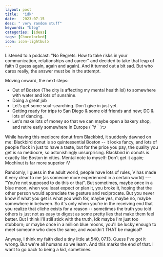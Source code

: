 ```yaml
---
layout: post
title:  "idk"
date:   2023-07-15
desc: " very random stuff"
keywords: "blog"
categories: [Ideas]
tags: [Chocolocked]
icon: icon-lightbulb
---
```


Listened to a podcast: "No Regrets: How to take risks in your communication, relationships and career"
and decided to take that leap of faith (I guess again, again and again). And it turned out a bit sad.
But who cares really, the answer must be in the attempt.

Moving onward, the next steps:

* Out of Boston (The city is affecting my mental health lol) to somewhere with water and lots of sunshine. 
* Doing a great job
* Let’s get some soul-searching. Don’t give in just yet.
* Getting ready for trips to San Diego & some old friends and new; DC & lots of dancing. 
* Let's make lots of money so that we can maybe open a bakery shop, and retire early somewhere in Europe ( ´∀｀)つ

While having this mediocre donut from Blackbird, it suddenly dawned on me: Blackbird donut is so quintessential Boston -- it looks fancy, and lots of people flock in just to have a taste, but for the price you pay, the quality you get is so mediocre, so astonishingly unsurprising. Blackbird in donuts is exactly like Boston in cities. Mental note to myself: Don't get it again; Mochinut is far more superior :V

Randomly, I guess in the adult world, people have lots of rules, V has made it very clear to me (as someone more experienced in a certain world) --- "You're not supposed to do this or that". But sometimes, maybe once in a blue moon, when you least expect or plan it, you broke it, hoping that the other person would appreciate the gesture and reciprocate. But you never know if what you get is what you wish for, maybe yes, maybe no, maybe somewhere in between. So it's only when you're in the receiving end that you realize that cliche exists for a reason -- sometimes the truth you told others is just not as easy to digest as some pretty lies that make them feel better. But I think I'll still stick with the truth, Idk maybe I'm just too stubborn; or maybe once in a million blue moons, you'll be lucky enough to meet someone who does the same, and wouldn't THAT be magical?

Anyway, I think my faith died a tiny little at 540, 07.13. Guess I've got it wrong. But we're all humans so we learn. And this marks the end of that. 
I want to go back to being a kid, sometimes. 
